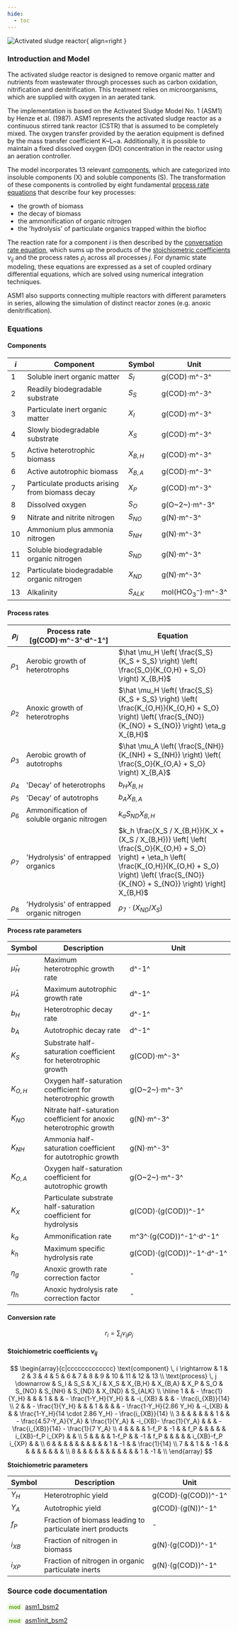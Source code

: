 ```yaml
---
hide:
  - toc
---
```


![Activated sludge reactor](../../assets/icons/bsm2python/activated-sludge-reactor.svg){ align=right }

### Introduction and Model

The activated sludge reactor is designed to remove organic matter and nutrients from wastewater through processes such as carbon oxidation, nitrification and denitrification. This treatment relies on microorganisms, which are supplied with oxygen in an aerated tank.

The implementation is based on the Activated Sludge Model No. 1 (ASM1) by Henze et al. (1987). ASM1 represents the activated sludge reactor as a continuous stirred tank reactor (CSTR) that is assumed to be completely mixed. The oxygen transfer provided by the aeration equipment is defined by the mass transfer coefficient K~L~a. Additionally, it is possible to maintain a fixed dissolved oxygen (DO) concentration in the reactor using an aeration controller.

The model incorporates 13 relevant [components](#components), which are categorized into insoluble components (X) and soluble components (S). The transformation of these components is controlled by eight fundamental [process rate equations](#process-rates) that describe four key processes:

- the growth of biomass
- the decay of biomass
- the ammonification of organic nitrogen
- the 'hydrolysis' of particulate organics trapped within the biofloc

The reaction rate for a component $i$ is then described by the [conversation rate equation](#conversion-rate), which sums up the products of the [stoichiometric coefficients](#stoichiometric-coefficients-nu_ij) $\nu_{ij}$ and the process rates $\rho_j$ across all processes $j$. For dynamic state modeling, these equations are expressed as a set of coupled ordinary differential equations, which are solved using numerical integration techniques.

ASM1 also supports connecting multiple reactors with different parameters in series, allowing the simulation of distinct reactor zones (e.g. anoxic denitrification).


### Equations

#### Components

| $i$ | Component                                       | Symbol    | Unit                |
| --  | ----------------------------------------------  | --------- | ------------------- |
| 1   | Soluble inert organic matter                    | $S_I$     | g(COD)$\cdot$m^-3^  |
| 2   | Readily biodegradable substrate                 | $S_S$     | g(COD)$\cdot$m^-3^  |
| 3   | Particulate inert organic matter                | $X_I$     | g(COD)$\cdot$m^-3^  |
| 4   | Slowly biodegradable substrate                  | $X_S$     | g(COD)$\cdot$m^-3^  |
| 5   | Active heterotrophic biomass                    | $X_{B,H}$ | g(COD)$\cdot$m^-3^  |
| 6   | Active autotrophic biomass                      | $X_{B,A}$ | g(COD)$\cdot$m^-3^  |
| 7   | Particulate products arising from biomass decay | $X_P$     | g(COD)$\cdot$m^-3^  |
| 8   | Dissolved oxygen                                | $S_O$     | g(O~2~)$\cdot$m^-3^ |
| 9   | Nitrate and nitrite nitrogen                    | $S_{NO}$  | g(N)$\cdot$m^-3^    |
| 10  | Ammonium plus ammonia nitrogen                  | $S_{NH}$  | g(N)$\cdot$m^-3^    |
| 11  | Soluble biodegradable organic nitrogen          | $S_{ND}$  | g(N)$\cdot$m^-3^    |
| 12  | Particulate biodegradable organic nitrogen      | $X_{ND}$  | g(N)$\cdot$m^-3^    |
| 13  | Alkalinity                                      | $S_{ALK}$ | mol(HCO$_3^-$)$\cdot$m^-3^   |


#### Process rates

| $\rho_j$ | Process rate [g(COD)$\cdot$m^-3^$\cdot$d^-1^] | Equation  |
| -------- | --------------------------------------------- | --------- |
| $\rho_1$ | Aerobic growth of heterotrophs                | $\hat \mu_H \left( \frac{S_S}{K_S + S_S} \right) \left( \frac{S_O}{K_{O,H} + S_O} \right) X_{B,H}$ |
| $\rho_2$ | Anoxic growth of heterotrophs                 | $\hat \mu_H \left( \frac{S_S}{K_S + S_S} \right) \left( \frac{K_{O,H}}{K_{O,H} + S_O} \right) \left( \frac{S_{NO}}{K_{NO} + S_{NO}} \right) \eta_g X_{B,H}$     |
| $\rho_3$ | Aerobic growth of autotrophs                  | $\hat \mu_A \left( \frac{S_{NH}}{K_{NH} + S_{NH}} \right) \left( \frac{S_O}{K_{O,A} + S_O} \right) X_{B,A}$ |
| $\rho_4$ | 'Decay' of heterotrophs                       | $b_H X_{B,H}$ |
| $\rho_5$ | 'Decay' of autotrophs                         | $b_A X_{B,A}$ |
| $\rho_6$ | Ammonification of soluble organic nitrogen    | $k_a S_{ND} X_{B,H}$ |
| $\rho_7$ | 'Hydrolysis' of entrapped organics            | $k_h \frac{X_S / X_{B,H}}{K_X + (X_S / X_{B,H})} \left[ \left( \frac{S_O}{K_{O,H} + S_O} \right) + \eta_h \left( \frac{K_{O,H}}{K_{O,H} + S_O} \right) \left( \frac{S_{NO}}{K_{NO} + S_{NO}} \right) \right] X_{B,H}$ |
| $\rho_8$ | 'Hydrolysis' of entrapped organic nitrogen    | $\rho_7 \cdot (X_{ND} / X_S)$ |


**Process rate parameters**

| Symbol       | Description | Unit  |
| ------------ | ----------- | ----- |
| $\hat \mu_H$ | Maximum heterotrophic growth rate | d^-1^ |
| $\hat \mu_A$ | Maximum autotrophic growth rate | d^-1^ |
| $b_H$ | Heterotrophic decay rate | d^-1^ |
| $b_A$ | Autotrophic decay rate | d^-1^ |
| $K_S$ | Substrate half-saturation coefficient for heterotrophic growth | g(COD)$\cdot$m^-3^ |
| $K_{O,H}$ | Oxygen half-saturation coefficient for heterotrophic growth | g(O~2~)$\cdot$m^-3^ |
| $K_{NO}$ | Nitrate half-saturation coefficient for anoxic heterotrophic growth | g(N)$\cdot$m^-3^ |
| $K_{NH}$ | Ammonia half-saturation coefficient for autotrophic growth | g(N)$\cdot$m^-3^ |
| $K_{O,A}$ | Oxygen half-saturation coefficient for autotrophic growth | g(O~2~)$\cdot$m^-3^ |
| $K_X$ | Particulate substrate half-saturation coefficient for hydrolysis | g(COD)$\cdot$(g(COD))^-1^ |
| $k_a$ | Ammonification rate | m^3^$\cdot$(g(COD))^-1^$\cdot$d^-1^ |
| $k_h$ | Maximum specific hydrolysis rate | g(COD)$\cdot$(g(COD))^-1^$\cdot$d^-1^ |
| $\eta_g$ | Anoxic growth rate correction factor | - |
| $\eta_h$ | Anoxic hydrolysis rate correction factor | - |


#### Conversion rate

$$
r_i = \sum_j \nu_{ij}\rho_j
$$

#### Stoichiometric coefficients $\nu_{ij}$

$$
\begin{array}{c|ccccccccccccc}
\text{component} \, i \rightarrow & 1 & 2 & 3 & 4 & 5 & 6 & 7 & 8 & 9 & 10 & 11 & 12 & 13 \\
\text{process} \, j \downarrow & S_I & S_S & X_I & X_S & X_{B,H} & X_{B,A} & X_P & S_O & S_{NO} & S_{NH} & S_{ND} & X_{ND} & S_{ALK} \\ \hline
1 &  & - \frac{1}{Y_H} &  &  & 1 &  &  & - \frac{1-Y_H}{Y_H} &  & -i_{XB} &  &  & - \frac{i_{XB}}{14} \\
2 &  & - \frac{1}{Y_H} &  &  & 1 &  &  &  & - \frac{1-Y_H}{2.86 Y_H} & -i_{XB} &  &  & \frac{1-Y_H}{14 \cdot 2.86 Y_H} - \frac{i_{XB}}{14} \\
3 &  &  &  &  &  & 1 &  &  - \frac{4.57-Y_A}{Y_A} & \frac{1}{Y_A} & -i_{XB}- \frac{1}{Y_A} &  &  & - \frac{i_{XB}}{14} - \frac{1}{7 Y_A} \\
4 &  &  &  & 1-f_P & -1 &  & f_P &  &  &  &  & i_{XB}-f_P i_{XP} &  & \\
5 &  &  &  & 1-f_P &  & -1 & f_P &  &  &  &  & i_{XB}-f_P i_{XP} &  & \\
6 &  &  &  &  &  &  &  &  &  & 1 & -1 &  & \frac{1}{14} \\
7 &  & 1 &  & -1 &  &  &  &  &  &  &  &  & \\
8 &  &  &  &  &  &  &  &  &  &  & 1 & -1 & \\
\end{array}
$$

**Stoichiometric parameters**

| Symbol   | Description                                               | Unit                      |
| -------- | --------------------------------------------------------- | ------------------------- |
| $Y_H$    | Heterotrophic yield                                       | g(COD)$\cdot$(g(COD))^-1^ |
| $Y_A$    | Autotrophic yield                                         | g(COD)$\cdot$(g(N))^-1^   |
| $f_P$    | Fraction of biomass leading to particulate inert products | -                         |
| $i_{XB}$ | Fraction of nitrogen in biomass                           | g(N)$\cdot$(g(COD))^-1^   |
| $i_{XP}$ | Fraction of nitrogen in organic particulate inerts        | g(N)$\cdot$(g(COD))^-1^   |


### Source code documentation

<span style=
  "color: #5cad0f;
  font-weight: bold;
  font-size: .85em;
  background-color: #5cad0f1a;
  padding: 0 .3em;
  border-radius: .1rem;
  margin-right: 0.2rem;">
mod</span> [asm1_bsm2](/reference/bsm2_python/bsm2/asm1_bsm2)

<span style=
  "color: #5cad0f;
  font-weight: bold;
  font-size: .85em;
  background-color: #5cad0f1a;
  padding: 0 .3em;
  border-radius: .1rem;
  margin-right: 0.2rem;">
mod</span> [asm1init_bsm2](/reference/bsm2_python/bsm2/init/asm1init_bsm2)


[^1]: [Benchmarking of Control Strategies for Wastewater Treatment Plants](https://iwaponline.com/ebooks/book-pdf/650794/wio9781780401171.pdf), chap. 4.2.1 Activated Sludge Model No. 1
[^2]: [Benchmark Simulation Model no. 2 (BSM2)](http://iwa-mia.org/wp-content/uploads/2022/09/TR3_BSM_TG_Tech_Report_no_3_BSM2_General_Description.pdf), chap. 2. Modeling of the activated sludge section
[^3]: [Activated Sludge Model No. 1, Henze et al. (1987)](https://www.researchgate.net/publication/243624144_Activated_Sludge_Model_No_1)
